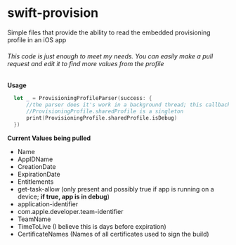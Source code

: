 # swift-provision
Simple files that provide the ability to read the embedded provisioning profile in an iOS app
###### This code is just enough to meet my needs.  You can easily make a pull request and edit it to find more values from the profile

**Usage**
```swift
  let _ = ProvisioningProfileParser(success: {
      //the parser does it's work in a background thread; this callback is now on the main UI thread
      //ProvisioningProfile.sharedProfile is a singleton
      print(ProvisioningProfile.sharedProfile.isDebug)
  })
```

**Current Values being pulled**
- Name
- AppIDName
- CreationDate
- ExpirationDate
- Entitlements
- get-task-allow (only present and possibly true if app is running on a device; **if true, app is in debug**)
- application-identifier
- com.apple.developer.team-identifier
- TeamName
- TimeToLive (I believe this is days before expiration)
- CertificateNames (Names of all certificates used to sign the build)

